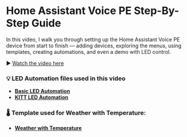 # Home Assistant Voice PE Step-By-Step Guide

In this video, I walk you through setting up the Home Assistant Voice PE device from start to finish — adding devices, exploring the menus, using templates, creating automations, and even a demo with LED control.

▶️ [Watch the video here](https://youtu.be/nS5a4xbTdxA)  

### 💡 LED Automation files used in this video

- **[Basic LED Automation](https://github.com/LazyTechGeek/HomeAssistant-Voice/blob/main/Basic_LED_Automation.yaml)**
- **[KITT LED Automation](https://github.com/LazyTechGeek/HomeAssistant-Voice/blob/main/KITT_LED_Automation.yaml)**

### 🌡️ Template used for Weather with Temperature:

- **[Weather with Temperature](https://github.com/LazyTechGeek/HomeAssistant-Voice/blob/main/weather-temperature.yaml)**
